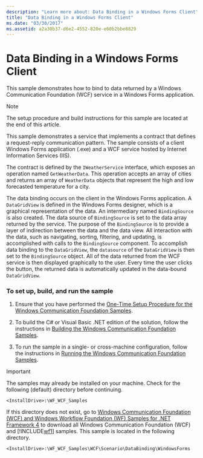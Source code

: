 ```yaml
---
description: "Learn more about: Data Binding in a Windows Forms Client"
title: "Data Binding in a Windows Forms Client"
ms.date: "03/30/2017"
ms.assetid: a2a30b37-d6e2-4552-820e-e60b2bbe8829
---
```

# Data Binding in a Windows Forms Client

This sample demonstrates how to bind to data returned by a Windows Communication Foundation (WCF) service in a Windows Forms application.  
  
> [!NOTE]
> The setup procedure and build instructions for this sample are located at the end of this article.  
  
 This sample demonstrates a service that implements a contract that defines a request-reply communication pattern. The sample consists of a client Windows Forms application (.exe) and a WCF service hosted by Internet Information Services (IIS).  
  
 The contract is defined by the `IWeatherService` interface, which exposes an operation named `GetWeatherData`. This operation accepts an array of cities and returns an array of `WeatherData` objects that represent the high and low forecasted temperature for a city.  
  
 The data binding occurs on the client in the Windows Forms application. A `DataGridView` is defined in the Windows Forms designer, which is a graphical representation of the data. An intermediary named `BindingSource` is also created. The data source of `BindingSource` is set to the data array returned by the service. The purpose of the `BindingSource` is to provide a layer of indirection between the data and the data view. All interaction with the data, such as navigating, sorting, filtering, and updating, is accomplished with calls to the `BindingSource` component. To accomplish data binding to the `DataGridView`, the `datasource` of the `DataGridView` is then set to the `BindingSource` object. All of the data returned from the WCF service is then displayed graphically to the user.  Every time the user clicks the button, the returned data is automatically updated in the data-bound `DataGridView`.  
  
### To set up, build, and run the sample  
  
1. Ensure that you have performed the [One-Time Setup Procedure for the Windows Communication Foundation Samples](one-time-setup-procedure-for-the-wcf-samples.md).  
  
2. To build the C# or Visual Basic .NET edition of the solution, follow the instructions in [Building the Windows Communication Foundation Samples](building-the-samples.md).  
  
3. To run the sample in a single- or cross-machine configuration, follow the instructions in [Running the Windows Communication Foundation Samples](running-the-samples.md).  
  
> [!IMPORTANT]
> The samples may already be installed on your machine. Check for the following (default) directory before continuing.  
>
> `<InstallDrive>:\WF_WCF_Samples`  
>
> If this directory does not exist, go to [Windows Communication Foundation (WCF) and Windows Workflow Foundation (WF) Samples for .NET Framework 4](https://www.microsoft.com/download/details.aspx?id=21459) to download all Windows Communication Foundation (WCF) and [!INCLUDE[wf1](../../../../includes/wf1-md.md)] samples. This sample is located in the following directory.  
>
> `<InstallDrive>:\WF_WCF_Samples\WCF\Scenario\DataBinding\WindowsForms`  
